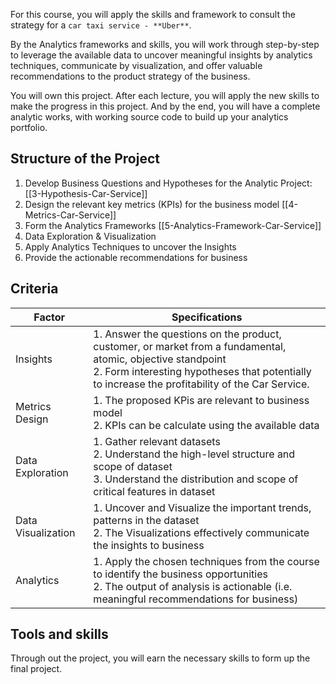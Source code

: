 For this course, you will apply the skills and framework to consult the strategy for a `car taxi service - **Uber**`.

By the Analytics frameworks and skills, you will work through step-by-step to leverage the available data to uncover meaningful insights by analytics techniques, communicate by visualization, and offer valuable recommendations to the product strategy of the business. 

You will own this project. After each lecture, you will apply the new skills to make the progress in this project. And by the end, you will have a complete analytic works, with working source code to build up your analytics portfolio. 

## Structure of the Project
1. Develop Business Questions and Hypotheses for the Analytic Project: [[3-Hypothesis-Car-Service]]
3. Design the relevant key metrics (KPIs) for the business model [[4-Metrics-Car-Service]]
4. Form the Analytics Frameworks [[5-Analytics-Framework-Car-Service]]
5. Data Exploration & Visualization
6. Apply Analytics Techniques to uncover the Insights
7. Provide the actionable recommendations for business

## Criteria
| Factor             | Specifications                                                                                                                                                                                                 |
|--------------------|----------------------------------------------------------------------------------------------------------------------------------------------------------------------------------------------------------------|
| Insights           | 1. Answer the questions on the product, customer, or market from a fundamental, atomic, objective standpoint <br> 2. Form interesting hypotheses that potentially to increase the profitability of the Car Service. |
| Metrics Design     | 1. The proposed KPis are relevant to business model <br> 2. KPIs can be calculate using the available data                                                                                                          |
| Data Exploration   | 1. Gather relevant datasets <br> 2. Understand the high-level structure and scope of dataset <br> 3. Understand the distribution and scope of critical features in dataset                                               |
| Data Visualization | 1. Uncover and Visualize the important trends, patterns in the dataset <br> 2. The Visualizations effectively communicate the insights to business                                                                  |
| Analytics          | 1. Apply the chosen techniques from the course to identify the business opportunities <br> 2. The output of analysis is actionable (i.e. meaningful recommendations for business)                                   |

## Tools and skills 
Through out the project, you will earn the necessary skills to form up the final project. 